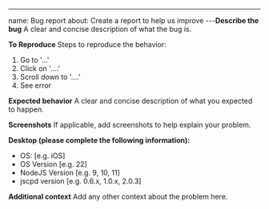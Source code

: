 ---
name: Bug report
about: Create a report to help us improve
---**Describe the bug**
A clear and concise description of what the bug is.

**To Reproduce**
Steps to reproduce the behavior:

1. Go to '...'
2. Click on '....'
3. Scroll down to '....'
4. See error

**Expected behavior**
A clear and concise description of what you expected to happen.

**Screenshots**
If applicable, add screenshots to help explain your problem.

**Desktop (please complete the following information):**

- OS: [e.g. iOS]
- OS Version [e.g. 22]
- NodeJS Version [e.g. 9, 10, 11]
- jscpd version [e.g. 0.6.x, 1.0.x, 2.0.3]

**Additional context**
Add any other context about the problem here.
